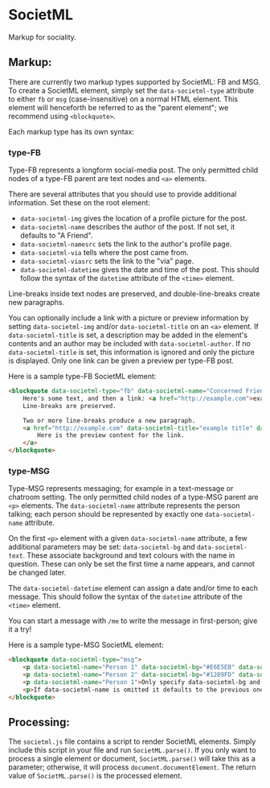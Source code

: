 # SocietML #

Markup for sociality.

##  Markup:  ##

There are currently two markup types supported by SocietML: FB and MSG.
To create a SocietML element, simply set the `data-societml-type` attribute to either `fb` or `msg` (case-insensitive) on a normal HTML element.
This element will henceforth be referred to as the "parent element"; we recommend using `<blockquote>`.

Each markup type has its own syntax:

###  type-FB  ###

Type-FB represents a longform social-media post.
The only permitted child nodes of a type-FB parent are text nodes and `<a>` elements.

There are several attributes that you should use to provide additional information.
Set these on the root element:

- `data-societml-img` gives the location of a profile picture for the post.
- `data-societml-name` describes the author of the post. If not set, it defaults to "A Friend".
- `data-societml-namesrc` sets the link to the author's profile page.
- `data-societml-via` tells where the post came from.
- `data-societml-viasrc` sets the link to the "via" page.
- `data-societml-datetime` gives the date and time of the post. This should follow the syntax of the `datetime` attribute of the `<time>` element.

Line-breaks inside text nodes are preserved, and double-line-breaks create new paragraphs.

You can optionally include a link with a picture or preview information by setting `data-societml-img` and/or `data-societml-title` on an `<a>` element.
If `data-societml-title` is set, a description may be added in the element's contents and an author may be included with `data-societml-author`.
If no `data-societml-title` is set, this information is ignored and only the picture is displayed.
Only one link can be given a preview per type-FB post.

Here is a sample type-FB SocietML element:

```html
<blockquote data-societml-type="fb" data-societml-name="Concerned Friend" data-societml-img="" data-societml-datetime="2015-07-23T17:00:00-0700">
    Here's some text, and then a link: <a href="http://example.com">example.com</a>. That's all the formatting you can do with type-FB.
    Line-breaks are preserved.

    Two or more line-breaks produce a new paragraph.
    <a href="http://example.com" data-societml-title="example title" data-societml-author="example author">
        Here is the preview content for the link.
    </a>
</blockquote>
```

###  type-MSG  ###

Type-MSG represents messaging; for example in a text-message or chatroom setting.
The only permitted child nodes of a type-MSG parent are `<p>` elements.
The `data-societml-name` attribute represents the person talking; each person should be represented by exactly one `data-societml-name` attribute.

On the first `<p>` element with a given `data-societml-name` attribute, a few additional parameters may be set: `data-societml-bg` and `data-societml-text`.
These associate background and text colours with the name in question.
These can only be set the first time a name appears, and cannot be changed later.

The `data-societml-datetime` element can assign a date and/or time to each message.
This should follow the syntax of the `datetime` attribute of the `<time>` element.

You can start a message with `/me` to write the message in first-person; give it a try!

Here is a sample type-MSG SocietML element:

```html
<blockquote data-societml-type="msg">
    <p data-societml-name="Person 1" data-societml-bg="#E6E5EB" data-societml-text="black">Hey what's up?</p>
    <p data-societml-name="Person 2" data-societml-bg="#1289FD" data-societml-text="white">Not much yo.</p>
    <p data-societml-name="Person 1">Only specify data-societml-bg and data-societml-text the first time someone's name comes up.</p>
    <p>If data-societml-name is omitted it defaults to the previous one.</p>
</blockquote>
```

##  Processing:  ##

The `societml.js` file contains a script to render SocietML elements.
Simply include this script in your file and run `SocietML.parse()`.
If you only want to process a single element or document, `SocietML.parse()` will take this as a parameter; otherwise, it will process `document.documentElement`.
The return value of `SocietML.parse()` is the processed element.
